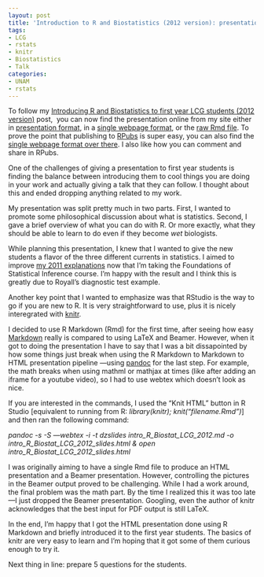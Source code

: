 ```yaml
---
layout: post
title: 'Introduction to R and Biostatistics (2012 version): presentation'
tags:
- LCG
- rstats
- knitr
- Biostatistics
- Talk
categories:
- UNAM
- rstats
---
```

<p>To follow my <a href="http://fellgernon.tumblr.com/post/34677935591/introducing-r-and-biostatistics-to-first-year-lcg#.UKFlW-Oe918">Introducing R and Biostatistics to first year LCG students (2012 version)</a> post,  you can now find the presentation online from my site either in <a href="http://www.biostat.jhsph.edu/~lcollado/lcg/introR2012/intro_R_Biostat_LCG_2012_slides.html">presentation format</a>, in a <a href="http://www.biostat.jhsph.edu/~lcollado/lcg/introR2012/intro_R_Biostat_LCG_2012.html">single webpage format</a>, or the <a href="http://www.biostat.jhsph.edu/~lcollado/lcg/introR2012/intro_R_Biostat_LCG_2012.Rmd">raw Rmd file</a>. To prove the point that publishing to <a href="http://rpubs.com/">RPubs</a> is super easy, you can also find the <a href="http://rpubs.com/lcollado/2618">single webpage format over there</a>. I also like how you can comment and share in RPubs.</p>
<p>One of the challenges of giving a presentation to first year students is finding the balance between introducing them to cool things you are doing in your work and actually giving a talk that they can follow. I thought about this and ended dropping anything related to my work.</p>
<p>My presentation was split pretty much in two parts. First, I wanted to promote some philosophical discussion about what is statistics. Second, I gave a brief overview of what you can do with R. Or more exactly, what they should be able to learn to do even if they become <em>wet </em>biologists.</p>
<p>While planning this presentation, I knew that I wanted to give the new students a flavor of the three different currents in statistics. I aimed to improve <a href="http://fellgernon.tumblr.com/post/13739343319/introducing-biostatistics-to-first-year-lcg-students#.UKFl6uOe918">my 2011 explanations</a> now that I&#8217;m taking the Foundations of Statistical Inference course. I&#8217;m happy with the result and I think this is greatly due to Royall&#8217;s diagnostic test example.</p>
<p>Another key point that I wanted to emphasize was that RStudio is the way to go if you are new to R. It is very straightforward to use, plus it is nicely interegrated with <a href="http://yihui.name/knitr/">knitr</a>.</p>
<p>I decided to use R Markdown (Rmd) for the first time, after seeing how easy <a href="http://daringfireball.net/projects/markdown/">Markdown</a> really is compared to using LaTeX and Beamer. However, when it got to doing the presentation I have to say that I was a bit dissapointed by how some things just break when using the R Markdown to Markdown to HTML presentation pipeline —using <a href="http://johnmacfarlane.net/pandoc/">pandoc</a> for the last step. For example, the math breaks when using mathml or mathjax at times (like after adding an iframe for a youtube video), so I had to use webtex which doesn&#8217;t look as nice.</p>
<p>If you are interested in the commands, I used the &#8220;Knit HTML&#8221; button in R Studio [equivalent to running from R: <em>library(knitr); knit(&#8220;filename.Rmd&#8221;)</em>] and then ran the following command:</p>
<p><em>pandoc -s -S &#8212;webtex -i -t dzslides intro_R_Biostat_LCG_2012.md -o intro_R_Biostat_LCG_2012_slides.html &amp; open intro_R_Biostat_LCG_2012_slides.html</em></p>
<p>I was originally aiming to have a single Rmd file to produce an HTML presentation and a Beamer presentation. However, controlling the pictures in the Beamer output proved to be challenging. While I had a work around, the final problem was the math part. By the time I realized this it was too late —I just dropped the Beamer presentation. Googling, even the author of knitr acknowledges that the best input for PDF output is still LaTeX.</p>
<p>In the end, I&#8217;m happy that I got the HTML presentation done using R Markdown and briefly introduced it to the first year students. The basics of knitr are very easy to learn and I&#8217;m hoping that it got some of them curious enough to try it.</p>
<p>Next thing in line: prepare 5 questions for the students.</p>
